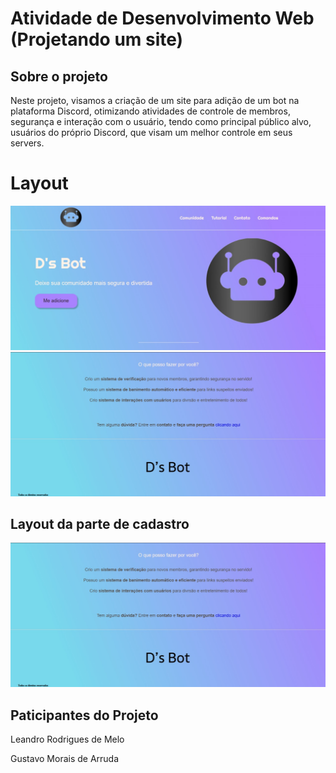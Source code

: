# Atividade de Desenvolvimento Web (Projetando um site)

## Sobre o projeto
Neste projeto, visamos a criação de um site para adição de um bot na plataforma Discord, otimizando atividades de controle de membros, segurança e interação com o usuário, tendo como principal público alvo, usuários do próprio Discord, que visam um melhor controle em seus servers. <p>

# Layout
![Web1](https://github.com/T4v1n/Projeto_DW/blob/main/css/Imagem%20Site%201.jpeg)
![Web2](https://github.com/T4v1n/Projeto_DW/blob/main/css/Imagem%20Site%202.jpeg)

## Layout da parte de cadastro
![Web3](https://github.com/T4v1n/Projeto_DW/blob/main/css/Imagem%20Site%202.jpeg)

## Paticipantes do Projeto
Leandro Rodrigues de Melo <p>
Gustavo Morais de Arruda
